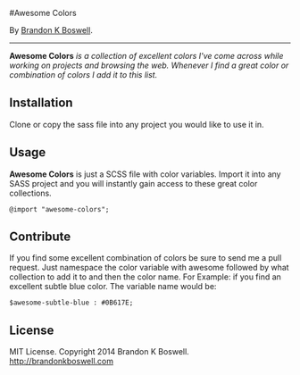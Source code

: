 #Awesome Colors

By [Brandon K Boswell](http://brandonkboswell.com).

--------------------

**Awesome Colors** *is a collection of excellent colors I've come across while working on projects and browsing the web. Whenever I find a great color or combination of colors I add it to this list.*

## Installation

Clone or copy the sass file into any project you would like to use it in.

## Usage

**Awesome Colors** is just a SCSS file with color variables. Import it into any SASS project and you will instantly gain access to these great color collections.

```
@import "awesome-colors";
```

## Contribute
If you find some excellent combination of colors be sure to send me a pull request. Just namespace the color variable with awesome followed by what collection to add it to and then the color name. For Example: if you find an excellent subtle blue color. The variable name would be:

```
$awesome-subtle-blue : #0B617E;
```

## License

MIT License. Copyright 2014 Brandon K Boswell. http://brandonkboswell.com
